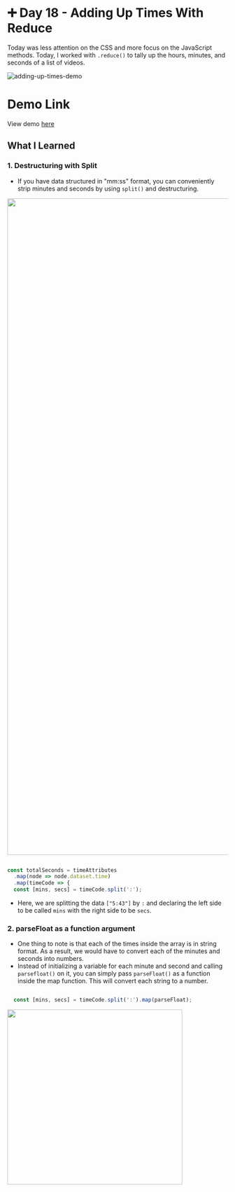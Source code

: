 # ➕ Day 18 - Adding Up Times With Reduce

Today was less attention on the CSS and more focus on the JavaScript methods. Today, I worked with `.reduce()` to tally up the hours, minutes, and seconds of a list of videos. 

![adding-up-times-demo](https://i.ibb.co/KFCVv4H/Screen-Shot-2021-05-05-at-5-57-17-PM.png)

# Demo Link
View demo [here](https://sandaiiyahh.github.io/JavaScript30/18-Adding%20Up%20Times%20With%20Reduce/index.html)

## What I Learned

### 1. Destructuring with Split
 - If you have data structured in "mm:ss" format, you can conveniently strip minutes and seconds by using `split()` and destructuring. 
  <img src="https://i.ibb.co/mbFNgtJ/Screen-Shot-2021-05-05-at-6-12-28-PM.png" width="1500" />
  
 ```javascript
 
 const totalSeconds = timeAttributes
   .map(node => node.dataset.time)
   .map(timeCode => {
   const [mins, secs] = timeCode.split(':');
 ```
 - Here, we are splitting the data `["5:43"]` by `:` and declaring the left side to be called `mins` with the right side to be `secs`. 

### 2. parseFloat as a function argument
 - One thing to note is that each of the times inside the array is in string format. As a result, we would have to convert each of the minutes and seconds into numbers.
 - Instead of initializing a variable for each minute and second and calling `parsefloat()` on it, you can simply pass `parseFloat()` as a function inside the map function. This will convert each string to a number.
   
 ```javascript
 
   const [mins, secs] = timeCode.split(':').map(parseFloat);
 ```
 <img src="https://i.ibb.co/DrdjnhK/Screen-Shot-2021-05-05-at-6-32-14-PM.png" width="400" />
 
